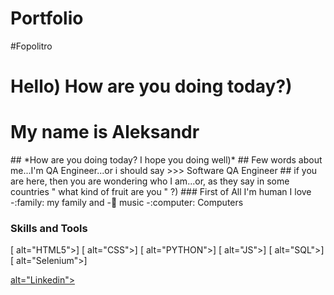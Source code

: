 # Portfolio
#Fopolitro
<div id="header" alighn="center"> 
  <h1> Hello) How are you doing today?) </h1>
  <h1> My name is Aleksandr </h1>
</div>
##     *How are you doing today? I hope you doing well)*
## Few words about me...I'm QA Engineer...or i should say >>> Software QA Engineer
## if you are here, then you are wondering who I am...or, as they say in some countries " what kind of fruit are you " ?)
### First of All I'm human
I love
-:family: my family and -🎵 music
-:computer: Computers 

### Skills and Tools
[<img align="left"> alt="HTML5">]
[<img align="left"> alt="CSS">]
[<img align="left"> alt="PYTHON">]
[<img align="left"> alt="JS">]
[<img align="left"> alt="SQL">]
[<img align="left"> alt="Selenium">]

[<img align="left"> alt="Linkedin">][linkedin]


[linkedin]: https://www.linkedin.com/in/aleksandrguz/

